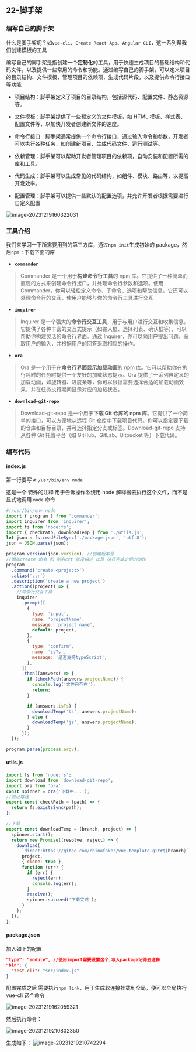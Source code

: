 ## 22-脚手架

### 编写自己的脚手架

什么是脚手架呢？如`vue-cli`、`Create React App`、`Angular CLI`，这一系列帮我们创建模板的工具

编写自己的脚手架是指创建一个**定制化**的工具，用于快速生成项目的基础结构和代码文件，以及提供一些常用的命令和功能。通过编写自己的脚手架，可以定义项目的目录结构、文件模板，管理项目的依赖项，生成代码片段，以及提供命令行接口等功能

- 项目结构：脚手架定义了项目的目录结构，包括源代码、配置文件、静态资源等。

- 文件模板：脚手架提供了一些预定义的文件模板，如 HTML 模板、样式表、配置文件等，以加快开发者创建新文件的速度。

- 命令行接口：脚手架通常提供一个命令行接口，通过输入命令和参数，开发者可以执行各种任务，如创建新项目、生成代码文件、运行测试等。

- 依赖管理：脚手架可以帮助开发者管理项目的依赖项，自动安装和配置所需的库和工具。

- 代码生成：脚手架可以生成常见的代码结构，如组件、模块、路由等，以提高开发效率。

- 配置管理：脚手架可以提供一些默认的配置选项，并允许开发者根据需要进行自定义配置

![image-20231219160322031](https://chen-1320883525.cos.ap-chengdu.myqcloud.com/img/image-20231219160322031.png)

### 工具介绍

我们来学习一下所需要用到的第三方库，通过`npm init`生成初始的 package，然后`npm i`下载下面的库

- **`commander`**

> Commander 是一个用于**构建命令行工具**的 npm 库。它提供了一种简单而直观的方式来创建命令行接口，并处理命令行参数和选项。使用 Commander，你可以轻松定义命令、子命令、选项和帮助信息。它还可以处理命令行的交互，使用户能够与你的命令行工具进行交互

- **`inquirer`**

> Inquirer 是一个强大的**命令行交互工具**，用于与用户进行交互和收集信息。它提供了各种丰富的交互式提示（如输入框、选择列表、确认框等），可以帮助你构建灵活的命令行界面。通过 Inquirer，你可以向用户提出问题，获取用户的输入，并根据用户的回答采取相应的操作。

- **`ora`**

> Ora 是一个用于在**命令行界面显示加载动画**的 npm 库。它可以帮助你在执行耗时的任务时提供一个友好的加载状态提示。Ora 提供了一系列自定义的加载动画，如旋转器、进度条等，你可以根据需要选择合适的加载动画效果，并在任务执行期间显示对应的加载状态。

- **`download-git-repo`**

> Download-git-repo 是一个用于**下载 Git 仓库的 npm 库**。它提供了一个简单的接口，可以方便地从远程 Git 仓库中下载项目代码。你可以指定要下载的仓库和目标目录，并可选择指定分支或标签。Download-git-repo 支持从各种 Git 托管平台（如 GitHub、GitLab、Bitbucket 等）下载代码。

### 编写代码

#### index.js

第一行要写 `#!/usr/bin/env node`

这是一个 特殊的注释 用于告诉操作系统用 node 解释器去执行这个文件，而不是显式地调用 `node` 命令

```js
#!/usr/bin/env node
import { program } from 'commander';
import inquirer from 'inquirer';
import fs from 'node:fs';
import { checkPath, downloadTemp } from './utils.js';
let json = fs.readFileSync('./package.json', 'utf-8');
json = JSON.parse(json);

program.version(json.version); //创建版本号
//添加create 命令 和 别名crt 以及描述 以及 执行完成之后的动作
program
  .command('create <project>')
  .alias('ctr')
  .description('create a new project')
  .action((project) => {
    //命令行交互工具
    inquirer
      .prompt([
        {
          type: 'input',
          name: 'projectName',
          message: 'project name',
          default: project,
        },
        {
          type: 'confirm',
          name: 'isTs',
          message: '是否支持typeScript',
        },
      ])
      .then((answers) => {
        if (checkPath(answers.projectName)) {
          console.log('文件已存在');
          return;
        }

        if (answers.isTs) {
          downloadTemp('ts', answers.projectName);
        } else {
          downloadTemp('js', answers.projectName);
        }
      });
  });

program.parse(process.argv);
```

#### utils.js

```js
import fs from 'node:fs';
import download from 'download-git-repo';
import ora from 'ora';
const spinner = ora('下载中...');
//验证路径
export const checkPath = (path) => {
  return fs.existsSync(path);
};

//下载
export const downloadTemp = (branch, project) => {
  spinner.start();
  return new Promise((resolve, reject) => {
    download(
      `direct:https://gitee.com/chinafaker/vue-template.git#${branch}`,
      project,
      { clone: true },
      function (err) {
        if (err) {
          reject(err);
          console.log(err);
        }
        resolve();
        spinner.succeed('下载完成');
      }
    );
  });
};
```

#### package.json

加入如下的配置

```json
"type": "module", //使用import需要设置这个,写入package记得去注释
"bin": {
  "test-cli": "src/index.js"
}
```

配置完成之后 需要执行`npm link`，用于生成软连接挂载到全局，便可以全局执行 vue-cli 这个命令

![image-20231219162059321](https://chen-1320883525.cos.ap-chengdu.myqcloud.com/img/image-20231219162059321.png)

然后执行命令：

![image-20231219210802350](https://chen-1320883525.cos.ap-chengdu.myqcloud.com/img/image-20231219210802350.png)

生成如下：
![image-20231219210742294](https://chen-1320883525.cos.ap-chengdu.myqcloud.com/img/image-20231219210742294.png)
